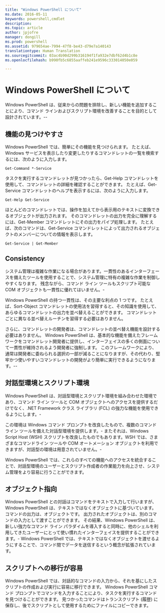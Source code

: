 ```yaml
---
title: "Windows PowerShell について"
ms.date: 2016-05-11
keywords: powershell,cmdlet
description: 
ms.topic: article
author: jpjofre
manager: dongill
ms.prod: powershell
ms.assetid: 979654ae-7994-47f8-be43-d79e7a140143
translationtype: Human Translation
ms.sourcegitcommit: 03ac4b90d299b316194f1fa932e7dbf62d4b1c8e
ms.openlocfilehash: b990fb5c6855aaffeb241e9596c333014050e059

---
```


# Windows PowerShell について
Windows PowerShell は、従来からの問題を排除し、新しい機能を追加することにより、コマンド ラインおよびスクリプト環境を改善することを目的として設計されています。\-\-

## 機能の見つけやすさ
Windows PowerShell では、簡単にその機能を見つけられます。 たとえば、Windows サービスを表示したり変更したりするコマンドレットの一覧を検索するには、次のように入力します。

```
Get-Command *-Service
```

タスクを実行するコマンドレットが見つかったら、Get\-Help コマンドレットを使用して、コマンドレットの詳細を確認することができます。 たとえば、Get\-Service コマンドレットのヘルプを表示するには、次のように入力します。

```
Get-Help Get-Service
```
ほとんどのコマンドレットでは、操作を加えてから表示用のテキストに変換できるオブジェクトが出力されます。 そのコマンドレットの出力を完全に理解するには、Get\-Member コマンドレットにその出力をパイプ処理します。 たとえば、次のコマンドは、Get\-Service コマンドレットによって出力されるオブジェクトのメンバーについての情報を表示します。

```
Get-Service | Get-Member
```

## Consistency
システム管理は複雑な作業になる場合があります。一貫性のあるインターフェースを備えたツールを使用することで、システム管理に特有の複雑な作業を制御しやすくなります。 残念ながら、コマンド ライン ツールもスクリプト可能な COM オブジェクトも一貫性に優れてはいません。\-

Windows PowerShell の持つ一貫性は、その主要な利点の 1 つです。 たとえば、Sort\-Object コマンドレットの使用法を習得すると、その知識を使用して、あらゆるコマンドレットの出力を並べ替えることができます。 コマンドレットごとに異なる並べ替えルーチンを習得する必要はありません。

さらに、コマンドレットの開発者は、コマンドレットの並べ替え機能を設計する必要はありません。 Windows PowerShell は、基本的な機能を備えたフレームワークをコマンドレット開発者に提供し、インターフェイスの多くの側面について一貫性が維持されるよう開発者に強制します。 このフレームワークにより、通常は開発者に委ねられる選択の一部が減ることになりますが、その代わり、堅牢かつ使いやすいコマンドレットの開発がより簡単に実行できるようになります。\-\-

## 対話型環境とスクリプト環境
Windows PowerShell は、対話型環境とスクリプト環境を組み合わせた環境であり、コマンド ライン ツールと COM オブジェクトへのアクセスを提供するだけでなく、.NET Framework クラス ライブラリ (FCL) の強力な機能を使用できるようにします。\-

この環境は Windows コマンド プロンプトを改良したもので、複数のコマンド ライン ツールを備えた対話型環境を提供します。\- またそれは、Windows Script Host (WSH) スクリプトを改良したものでもあります。WSH では、さまざまなコマンドライン ツールや COM オートメーション オブジェクトを利用できますが、対話型の環境は用意されていません。\-

Windows PowerShell では、これらのすべての機能へのアクセスを統合することで、対話型環境のユーザーとスクリプト作成者の作業能力を向上させ、システム管理をより容易に行うことができます。

## オブジェクト指向
Windows PowerShell との対話はコマンドをテキストで入力して行いますが、Windows PowerShell は、テキストではなくオブジェクトに基づいています。 コマンドの出力は、オブジェクトです。 出力されたオブジェクトは、別のコマンドの入力として渡すことができます。 その結果、Windows PowerShell は、新しい強力なコマンド ライン パラダイムを導入すると同時に、他のシェルを利用してきたユーザーにとって使い慣れたインターフェイスを提供することができます。\- Windows PowerShell では、テキストではなくオブジェクトを渡せるようにすることで、コマンド間でデータを送信するという概念が拡張されています。

## スクリプトへの移行が容易
Windows PowerShell では、対話的なコマンドの入力から、それを基にしたスクリプトの作成および実行に容易に移行できます。 Windows PowerShell コマンド プロンプトでコマンドを入力することにより、タスクを実行するコマンドを見つけることができます。 見つかったコマンドはトランスクリプト (履歴) に保存し、後でスクリプトとして使用するためにファイルにコピーできます。




<!--HONumber=Jun16_HO4-->


